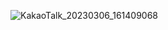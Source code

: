 ![KakaoTalk_20230306_161409068](https://user-images.githubusercontent.com/100404914/223043104-fbab0552-03c9-4216-b9e4-12c658ac60a3.gif)
